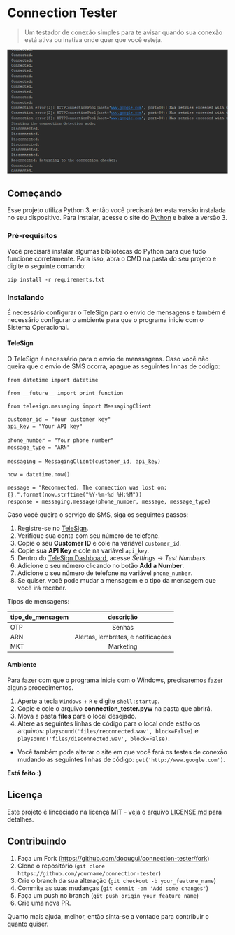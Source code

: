 # Connection Tester
> Um testador de conexão simples para te avisar quando sua conexão está ativa ou inativa onde quer que você esteja.

![](header.png)

## Começando

Esse projeto utiliza Python 3, então você precisará ter esta versão instalada no seu dispositivo. Para instalar, acesse o site do [Python](https://www.python.org/downloads/) e baixe a versão 3.

### Pré-requisitos

Você precisará instalar algumas bibliotecas do Python para que tudo funcione corretamente. Para isso, abra o CMD na pasta do seu projeto e digite o seguinte comando:

```
pip install -r requirements.txt
```

### Instalando

É necessário configurar o TeleSign para o envio de mensagens e também é necessário configurar o ambiente para que o programa inicie com o Sistema Operacional.

#### TeleSign

O TeleSign é necessário para o envio de menssagens. Caso você não queira que o envio de SMS ocorra, apague as seguintes linhas de código:

```
from datetime import datetime
```
```
from __future__ import print_function
```
```
from telesign.messaging import MessagingClient
```
```
customer_id = "Your customer key"
api_key = "Your API key"

phone_number = "Your phone number"
message_type = "ARN"

messaging = MessagingClient(customer_id, api_key)
```
```
now = datetime.now()
```
```
message = "Reconnected. The connection was lost on: {}.".format(now.strftime("%Y-%m-%d %H:%M"))
response = messaging.message(phone_number, message, message_type)
```

Caso você queira o serviço de SMS, siga os seguintes passos:

1. Registre-se no [TeleSign](https://portal.telesign.com).
2. Verifique sua conta com seu número de telefone.
3. Copie o seu __Customer ID__ e cole na variável ```customer_id```.
4. Copie sua __API Key__ e cole na variável ```api_key```.
5. Dentro do [TeleSign Dashboard](https://portal.telesign.com/portal/dashboard), acesse *Settings -> Test Numbers*.
6. Adicione o seu número clicando no botão __Add a Number__.
7. Adicione o seu número de telefone na variável ```phone_number```.
8. Se quiser, você pode mudar a mensagem e o tipo da mensagem que você irá receber. 

Tipos de mensagens:

| tipo_de_mensagem | descrição
|-----|:------------------------------------:|
| OTP | Senhas						               |
| ARN | Alertas, lembretes, e notificações   |
| MKT | Marketing						            |

#### Ambiente

Para fazer com que o programa inicie com o Windows, precisaremos fazer alguns procedimentos.

1. Aperte a tecla ```Windows``` + ```R``` e digite ```shell:startup```.
2. Copie e cole o arquivo __connection_tester.pyw__ na pasta que abrirá.
3. Mova a pasta __files__ para o local desejado.
4. Altere as seguintes linhas de código para o local onde estão os arquivos: ```playsound('files/reconnected.wav', block=False)``` e ```playsound('files/disconnected.wav', block=False)```.
- Você também pode alterar o site em que você fará os testes de conexão mudando as seguintes linhas de código: ```get('http://www.google.com')```.

**Está feito :)**

## Licença

Este projeto é linceciado na licença MIT - veja o arquivo [LICENSE.md](LICENSE.md) para detalhes.

## Contribuindo

1. Faça um Fork (https://github.com/doougui/connection-tester/fork)
2. Clone o repositório (```git clone https://github.com/yourname/connection-tester```)
3. Crie o branch da sua alteração (```git checkout -b your_feature_name```)
4. Commite as suas mudanças (```git commit -am 'Add some changes'```)
5. Faça um push no branch (```git push origin your_feature_name```)
5. Crie uma nova PR. 

Quanto mais ajuda, melhor, então sinta-se a vontade para contribuir o quanto quiser.
